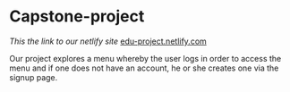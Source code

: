 # Capstone-project
*This the link to our netlify site* [edu-project.netlify.com](https://edu-project.netlify.com/)

Our project explores a menu whereby the user logs in order to access the menu and if one does not have an account, he or she creates one via the signup page. 
